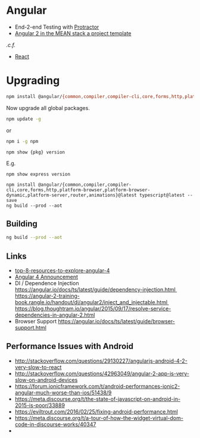 # Angular

 * End-2-end Testing with [Protractor](https://calebmcelrath.wordpress.com/2017/01/30/write-end-to-end-tests-for-your-angular-2-applications-with-protractor/)
 * [Angular 2 in the MEAN stack a project template](https://calebmcelrath.wordpress.com/2017/01/27/angular-2-in-the-mean-stack-a-project-template/)

_.c.f._

 * [React](./react.md)

# Upgrading

```bash
npm install @angular/{common,compiler,compiler-cli,core,forms,http,platform-browser,platform-browser-dynamic,platform-server,router,animations}@latest typescript@latest --save
```

Now upgrade all global packages.

```bash
npm update -g 
```

or

```bash
npm i -g npm
```

```
npm show {pkg} version
```

E.g.

```
npm show express version
```

```
npm install @angular/{common,compiler,compiler-cli,core,forms,http,platform-browser,platform-browser-dynamic,platform-server,router,animations}@latest typescript@latest --save
ng build --prod --aot
```

## Building

```bash
ng build --prod --aot
```

## Links

 * [top-8-resources-to-explore-angular-4](https://hackernoon.com/top-8-resources-to-explore-angular-4-ff2c1b42020a)
 * [Angular 4 Announcement](http://angularjs.blogspot.co.uk/2017/03/angular-400-now-available.html)
 * DI / Dependence Injection https://angular.io/docs/ts/latest/guide/dependency-injection.html https://angular-2-training-book.rangle.io/handout/di/angular2/inject_and_injectable.html https://blog.thoughtram.io/angular/2015/09/17/resolve-service-dependencies-in-angular-2.html
 * Browser Support https://angular.io/docs/ts/latest/guide/browser-support.html

## Performance Issues with Android

* http://stackoverflow.com/questions/29130227/angularjs-android-4-2-very-slow-to-react
* http://stackoverflow.com/questions/42963049/angular-2-app-is-very-slow-on-android-devices
* https://forum.ionicframework.com/t/android-performances-ionic2-angular-much-worse-than-ios/51438/9
* https://meta.discourse.org/t/the-state-of-javascript-on-android-in-2015-is-poor/33889
* https://eviltrout.com/2016/02/25/fixing-android-performance.html
* https://meta.discourse.org/t/a-tour-of-how-the-widget-virtual-dom-code-in-discourse-works/40347
* 
